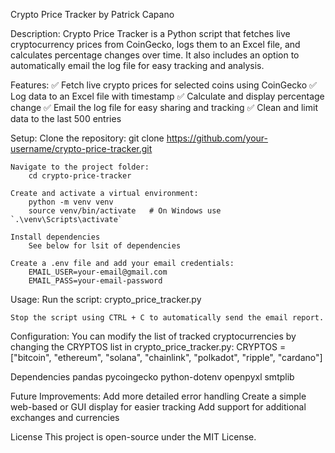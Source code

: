 Crypto Price Tracker by Patrick Capano

Description:
	Crypto Price Tracker is a Python script that fetches live cryptocurrency prices from CoinGecko, logs them to an Excel file, and calculates percentage changes over time. 
	It also includes an option to automatically email the log file for easy tracking and analysis.

Features:
	✅ Fetch live crypto prices for selected coins using CoinGecko
	✅ Log data to an Excel file with timestamp
	✅ Calculate and display percentage change
	✅ Email the log file for easy sharing and tracking
	✅ Clean and limit data to the last 500 entries

Setup:
	Clone the repository:
		git clone https://github.com/your-username/crypto-price-tracker.git

	Navigate to the project folder:
		cd crypto-price-tracker

	Create and activate a virtual environment:
		python -m venv venv
		source venv/bin/activate   # On Windows use `.\venv\Scripts\activate`

	Install dependencies
		See below for lsit of dependencies

	Create a .env file and add your email credentials:
		EMAIL_USER=your-email@gmail.com  
		EMAIL_PASS=your-email-password  

Usage:
	Run the script:
		crypto_price_tracker.py

	Stop the script using CTRL + C to automatically send the email report.

Configuration:
	You can modify the list of tracked cryptocurrencies by changing the CRYPTOS list in crypto_price_tracker.py:
		CRYPTOS = ["bitcoin", "ethereum", "solana", "chainlink", "polkadot", "ripple", "cardano"]

Dependencies
	pandas
	pycoingecko
	python-dotenv
	openpyxl
	smtplib

Future Improvements:
	Add more detailed error handling
	Create a simple web-based or GUI display for easier tracking
	Add support for additional exchanges and currencies

License
	This project is open-source under the MIT License.
